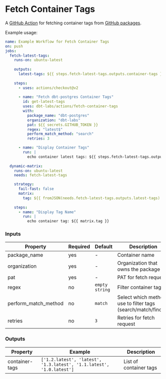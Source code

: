 # Fetch Container Tags

A [GitHub Action](https://github.com/features/actions) for fetching container tags from [GitHub packages](https://ghcr.io).

Example usage:

```yaml
name: Example Workflow for Fetch Container Tags
on: push
jobs:
  fetch-latest-tags:
    runs-on: ubuntu-latest
    
    outputs:
      latest-tags: ${{ steps.fetch-latest-tags.outputs.container-tags }}
    
    steps:
      - uses: actions/checkout@v2
      
      - name: "Fetch dbt-postgres Container Tags"
        id: get-latest-tags
        uses: dbt-labs/actions/fetch-container-tags
        with:
          package_name: "dbt-postgres"
          organization: "dbt-labs"
          pat: ${{ secrets.GITHUB_TOKEN }}
          regex: "latest$"
          perform_match_method: "search"
          retries: 3

      - name: "Display Container Tags"
        run: |
          echo container latest tags: ${{ steps.fetch-latest-tags.outputs.container-tags }}
    
  dynamic-matrix:
    runs-on: ubuntu-latest
    needs: fetch-latest-tags

    strategy:
      fail-fast: false
      matrix:
        tag: ${{ fromJSON(needs.fetch-latest-tags.outputs.latest-tags) }}
    
    steps:
      - name: "Display Tag Name"
        run: |
          echo container tag: ${{ matrix.tag }}
```

### Inputs

| Property             | Required | Default        | Description                                                   |
| -------------------- | -------- | -------------- | ------------------------------------------------------------- |
| package_name         | yes      | -              | Container name                                                |
| organization         | yes      | -              | Organization that owns the package                            |
| pat                  | yes      | -              | PAT for fetch request                                         |
| regex                | no       | `empty string` | Filter container tags                                         |
| perform_match_method | no       | `match`        | Select which method use to filter tags (search/match/findall) |
| retries              | no       | `3`            | Retries for fetch request                                     |

### Outputs

| Property       | Example                                                              | Description            |
| -------------- | -------------------------------------------------------------------- | ---------------------- |
| container-tags | `['1.2.latest', 'latest', '1.3.latest', '1.1.latest', '1.0.latest']` | List of container tags |
